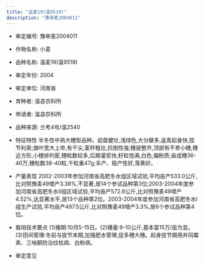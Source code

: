 ```yaml
---
title: "温麦19(温9519)"
description: "豫审麦2004011"
---
```

* 审定编号:  豫审麦2004011

*  作物名称:  小麦

*  品种名称:  温麦19(温9519)

*  审定年份:  2004

*  审定单位:  河南省

* 育种者:  温县农科所

*  申请者:  温县农科所

*  品种来源:  兰考4号/温2540

*  特征特性
半冬性中熟大穗型品种。幼苗健壮,浅绿色,大分蘖多,返青起身快,拔节利索;旗叶宽大上举,有干尖,茎秆粗壮,抗倒性强;穗层整齐,顶部有不育小穗,穗近方形,小穗排列密,穗粒数较多,后期灌浆快,籽粒饱满,白色,偏粉质;亩成穗36-40万,穗粒数38-40粒,千粒重47g;丰产、稳产性好,落黄好。

*  产量表现
2002-2003年参加河南省高肥冬水组区域试验,平均亩产533.0公斤,比对照豫麦49增产3.38%,不显著,居14个参试品种第3位;2003-2004年度参加河南省高肥冬水Ⅱ组区域试验,平均亩产572.6公斤,比对照豫麦49增产4.52%,达显著水平,居13个品种第2位。2003-2004年度参加河南省高肥冬水Ⅰ组生产试验,平均亩产497.5公斤,比对照豫麦49增产3.3%,居6个参试品种第4位。

*  栽培技术要点
(1)播期:10月5-15日。(2)播量:9-10公斤,基本苗15万/亩为宜。(3)田间管理:冬前与拔节末期,加强肥水管理,促多穗大穗。起身拔节期用井冈霉素、三唑酮防治纹枯病、白粉病。

*  审定意见

